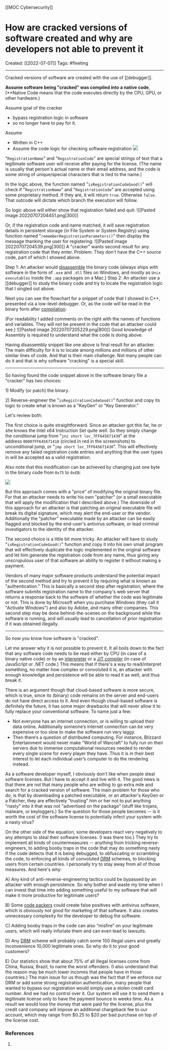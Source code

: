 [[MOC Cybersecurity]]

# How are cracked versions of software created and why are developers not able to prevent it
Created:  [[2022-07-07]]
Tags: #fleeting 

---
Cracked versions of software are created with the use of [[debugger]]. 


**Assume software being "cracked" was compiled into a native code**, 
(**Native Code means that the code executes directly by the CPU, GPU, or other hardware.)

Assume goal of the cracker 
- bypass registration logic in software 
- so no longer have to pay for it. 

Assume 
- Written in C++ 
- Assume the code logic for checking software registration
![](https://qph.fs.quoracdn.net/main-qimg-aa9899f92cb2438b4bc310c3095afaec)

"`RegistrationName`" and "`RegistrationCode`" are special strings of text that a legitimate software user will receive after paying for the license. 
(The name is usually that person's actual name or their email address, and the code is some string of unique/special characters that is tied to the name.)

In the logic above, the function named "`isRegistrationCodeGood()`" will check if "`RegistrationName`" and "`RegistrationCode`" are accepted using some proprietary method. If they are, it will return `true`. Otherwise `false`. That outcode will dictate which branch the execution will follow.

So logic above will either show that registration failed and quit:
![[Pasted image 20220707204451.png|300]]

Or, if the registration code and name matched, 
it will save registration details in persistent storage (in File System or System Registry) 
using function named "`rememberRegistrationParameters()`" 
then display the message thanking the user for registering:
![[Pasted image 20220707204539.png|300]]
A "cracker" wants second result for any registration code that they enter. 
Problem: They don't have the C++ source code, part of which I showed above. 

Step 1: An attacker would [disassemble](https://en.wikipedia.org/wiki/Disassembler "en.wikipedia.org") the binary code (always ships with software in the form of `.exe` and `.dll` files on Windows, and mostly as `Unix executables` inside the `.app` packages on a Mac.) 
Step 2: An attacker use a [[debugger]] to study the binary code 
and try to locate the registration logic that I singled out above.

Next you can see the flowchart for a snippet of code that I showed in C++, presented via a low-level debugger. 
Or, as the code will be read in the binary form after [compilation](https://en.wikipedia.org/wiki/Compiler "en.wikipedia.org"):

(For readability I added comments on the right with the names of functions and variables. They will not be present in the code that an attacker could see.)
![[Pasted image 20220707205229.png|800]]
Good knowledge of Assembly is required to understand what the code is doing above.

Having disassembly snippet like one above is final result for an attacker. 
The main difficulty for it is to locate among millions and millions of other similar lines of code. 
And that is their main challenge. Not many people can do it and that is why software "cracking" is a special skill.

---
So having found the code snippet above in the software binary file a "cracker" has two choices:

1) Modify (or patch) the binary.

2) Reverse-engineer the "`isRegistrationCodeGood()`" function and copy its logic to create what is known as a "KeyGen" or "Key Generator."

Let's review both:

The first choice is quite straightforward. Since an attacker got this far, he or she knows the Intel x64 Instruction Set quite well. So they simply change the conditional jump from "`jnz short loc_7FF645671430`" at the address `00007FF645671418` (circled in red in the screenshots) to unconditional jump, or "`jmp short loc_7FF645671430`". This will effectively remove any failed registration code entries and anything that the user types in will be accepted as a valid registration.

Also note that this modification can be achieved by changing just one byte in the binary code from `0x75` to `0xEB`:

![](https://qph.fs.quoracdn.net/main-qimg-3ab42f46394e7243d89511c91cc34a78-pjlq)

But this approach comes with a "price" of modifying the original binary file. For that an attacker needs to write his own "patcher" (or a small executable that will apply the modification that I described above.) The downside of this approach for an attacker is that patching an original executable file will break its digital signature, which may alert the end-user or the vendor. Additionally the "patcher" executable made by an attacker can be easily flagged and blocked by the end-user's antivirus software, or lead criminal investigators to the identity of the attacker.

The second choice is a little bit more tricky. An attacker will have to study "`isRegistrationCodeGood()`" function and copy it into his own small program that will effectively duplicate the logic implemented in the original software and let him generate the registration code from any name, thus giving any unscrupulous user of that software an ability to register it without making a payment.

Vendors of many major software products understand the potential impact of the second method and try to prevent it by requiring what is known as "authentication." This is basically a second step after registration, where the software submits registration name to the company's web server that returns a response back to the software of whether the code was legitimate or not. This is done by Microsoft when you purchase Windows (they call it "Activate Windows") and also by Adobe, and many other companies. This second step may be done behind-the-scenes on the background while the software is running, and will usually lead to cancellation of prior registration if it was obtained illegally.

---

So now you know how software is "cracked".

Let me answer why it is not possible to prevent it. It all boils down to the fact that any software code needs to be read either by CPU (in case of a binary native code) or by an [interpreter](https://en.wikipedia.org/wiki/JavaScript_engine "en.wikipedia.org") or a [JIT compiler](https://en.wikipedia.org/wiki/Just-in-time_compilation "en.wikipedia.org") (in case of JavaScript or .NET code.) This means that if there's a way to read/interpret something, no matter how complex or convoluted it is, an attacker with enough knowledge and persistence will be able to read it as well, and thus break it.

There is an argument though that cloud-based software is more secure, which is true, since its (binary) code remains on the server and end-users do not have direct access to it. And even though cloud-based software is definitely the future, it has some major drawbacks that will never allow it to fully replace your conventional software. To name just a few:

-   Not everyone has an internet connection, or is willing to upload their data online. Additionally someone’s internet connection can be very expensive or too slow to make the software run very laggy.
-   Then there’s a question of distributed computing. For instance, Blizzard Entertainment would never make “World of Warcraft” to fully run on their servers due to immense computational resources needed to render every single scene for every player they have. Thus it is in their best interest to let each individual user’s computer to do the rendering instead.

As a software developer myself, I obviously don't like when people steal software licenses. But I have to accept it and live with it. The good news is that there are not that many people who are willing to go extra mile and search for a cracked version of software. The main problem for those who do, is that by downloading a patched executable, or an attacker's KeyGen or a Patcher, they are effectively "trusting" him or her not to put anything "nasty" into it that was not "advertised on the package" (stuff like trojans, malware, or keyloggers.) So the question for those people becomes -- is it worth the cost of the software license to potentially infect your system with a nasty virus?

On the other side of the equation, some developers react very negatively to any attempts to steal their software licenses. (I was there too.) They try to implement all kinds of countermeasures -- anything from tricking reverse-engineers, to adding booby traps in the code that may do something nasty if the code detects that it is being debugged, to obfuscating or scrambling the code, to enforcing all kinds of convoluted [DRM](https://en.wikipedia.org/wiki/Digital_rights_management "en.wikipedia.org") schemes, to blocking users from certain countries. I personally try to stay away from all of those measures. And here's why:

A) Any kind of anti-reverse-engineering tactics could be bypassed by an attacker with enough persistence. So why bother and waste my time when I can invest that time into adding something useful to my software that will make it more productive for legitimate users?

B) Some [code packers](https://en.wikipedia.org/wiki/Executable_compression "en.wikipedia.org") could create false positives with antivirus software, which is obviously not good for marketing of that software. It also creates unnecessary complexity for the developer to debug the software.

C) Adding booby traps in the code can also “misfire” on your legitimate users, which will really infuriate them and can even lead to lawsuits.

D) Any [DRM](https://en.wikipedia.org/wiki/Digital_rights_management "en.wikipedia.org") scheme will probably catch some 100 illegal users and greatly inconvenience 10,000 legitimate ones. So why do it to your good customers?

E) Our statistics show that about 75% of all illegal licenses come from China, Russia, Brazil, to name the worst offenders. (I also understand that the reason may be much lower incomes that people have in those countries.) The main issue for us though was the fact that if we enforce our DRM or add some strong registration authentication, many people that wanted to bypass our registration would simply use a stolen credit card number. And we had no control over it. Our system will use it to send them a legitimate license only to have the payment bounce in weeks time. As a result we would lose the money that were paid for the license, plus the credit card company will impose an additional chargeback fee to our account, which may range from $0.25 to $20 per bad purchase on top of the license cost.












### References
1. 